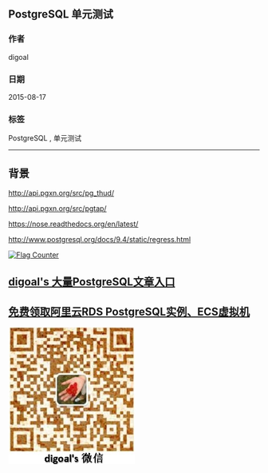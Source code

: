 ## PostgreSQL 单元测试  
                                                             
### 作者                                            
digoal                                            
                                            
### 日期                                             
2015-08-17                                      
                                              
### 标签                                            
PostgreSQL , 单元测试       
                                                        
----                                                        
                                                         
## 背景                                             
http://api.pgxn.org/src/pg_thud/  
  
http://api.pgxn.org/src/pgtap/  
  
https://nose.readthedocs.org/en/latest/  
  
http://www.postgresql.org/docs/9.4/static/regress.html  
  
<a rel="nofollow" href="http://info.flagcounter.com/h9V1"  ><img src="http://s03.flagcounter.com/count/h9V1/bg_FFFFFF/txt_000000/border_CCCCCC/columns_2/maxflags_12/viewers_0/labels_0/pageviews_0/flags_0/"  alt="Flag Counter"  border="0"  ></a>  
  
  
  
  
  
  
## [digoal's 大量PostgreSQL文章入口](https://github.com/digoal/blog/blob/master/README.md "22709685feb7cab07d30f30387f0a9ae")
  
  
## [免费领取阿里云RDS PostgreSQL实例、ECS虚拟机](https://free.aliyun.com/ "57258f76c37864c6e6d23383d05714ea")
  
  
![digoal's weixin](../pic/digoal_weixin.jpg "f7ad92eeba24523fd47a6e1a0e691b59")
  

